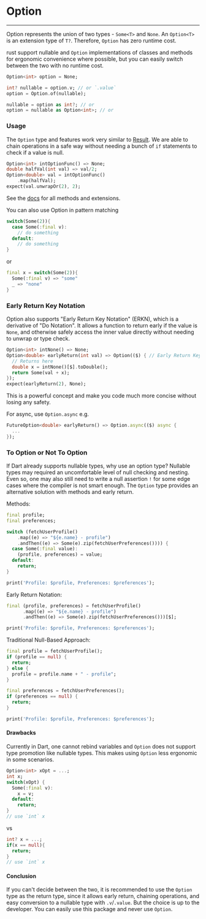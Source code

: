 # Option
***
Option represents the union of two types - `Some<T>` and `None`. An `Option<T>` is an extension type of `T?`. Therefore, `Option`
has zero runtime cost.

rust support nullable and `Option` implementations of classes and methods for ergonomic convenience where possible, but you
can easily switch between the two with no runtime cost.

```dart
Option<int> option = None;

int? nullable = option.v; // or `.value`
option = Option.of(nullable);

nullable = option as int?; // or
option = nullable as Option<int>; // or
```

### Usage
The `Option` type and features work very similar to [Result](../result/result.md). We are able to chain operations in a safe way without
needing a bunch of `if` statements to check if a value is null.

```dart
Option<int> intOptionFunc() => None;
double halfVal(int val) => val/2;
Option<double> val = intOptionFunc()
    .map(halfVal);
expect(val.unwrapOr(2), 2);
```
See the [docs](https://pub.dev/documentation/rust/latest/option/option-library.html) for all methods and extensions.

You can also use Option in pattern matching
```dart
switch(Some(2)){
  case Some(:final v):
    // do something
  default:
    // do something
}
```
or
```dart
final x = switch(Some(2)){
  Some(:final v) => "some"
  _ => "none"
}
```

### Early Return Key Notation
Option also supports "Early Return Key Notation" (ERKN), which is a derivative of "Do Notation". It allows a 
function to return early if the value is `None`, and otherwise safely access the inner value directly without needing to unwrap or type check.
```dart
Option<int> intNone() => None;
Option<double> earlyReturn(int val) => Option(($) { // Early Return Key
  // Returns here
  double x = intNone()[$].toDouble();
  return Some(val + x);
});
expect(earlyReturn(2), None);
```
This is a powerful concept and make you code much more concise without losing any safety.

For async, use `Option.async` e.g.
```dart
FutureOption<double> earlyReturn() => Option.async(($) async {
  ...
});
```

### To Option or Not To Option
If Dart already supports nullable types, why use an option type? Nullable types may required an
uncomfortable level of null checking and nesting. Even so, one may also still need to write a null
assertion `!` for some edge cases where the compiler is not smart enough.
The `Option` type provides an alternative solution with methods and early return.

Methods:
```dart
final profile;
final preferences;

switch (fetchUserProfile()
    .map((e) => "${e.name} - profile")
    .andThen((e) => Some(e).zip(fetchUserPreferences()))) {
  case Some(:final value):
    (profile, preferences) = value;
  default:
    return;
}

print('Profile: $profile, Preferences: $preferences');

```
Early Return Notation:
```dart
final (profile, preferences) = fetchUserProfile()
      .map((e) => "${e.name} - profile")
      .andThen((e) => Some(e).zip(fetchUserPreferences()))[$];

print('Profile: $profile, Preferences: $preferences');
```
Traditional Null-Based Approach:
```dart
final profile = fetchUserProfile();
if (profile == null) {
  return;
} else {
  profile = profile.name + " - profile";
}

final preferences = fetchUserPreferences();
if (preferences == null) {
  return;
}

print('Profile: $profile, Preferences: $preferences');
```

#### Drawbacks
Currently in Dart, one cannot rebind variables and `Option` does not support type promotion like nullable types. 
This makes using `Option` less ergonomic in some scenarios.
```dart
Option<int> xOpt = ...;
int x;
switch(xOpt) {
  Some(:final v):
    x = v;
  default:
    return;
}
// use `int` x
```
vs
```dart
int? x = ...;
if(x == null){
  return;
}
// use `int` x
```

#### Conclusion
If you can't decide between the two, it is recommended to use the `Option` type as the return type, since it allows 
early return, chaining operations, and easy conversion to a nullable type with `.v`/`.value`. But the choice is up to the developer.
You can easily use this package and never use `Option`.